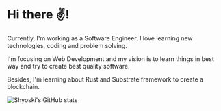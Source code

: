 # Hi there :v:!
Currently, I'm working as a Software Engineer. I love learning new technologies, coding and problem solving.

I'm focusing on Web Development and my vision is to learn things in best way and try to create best quality software.

Besides, I'm learning about Rust and Substrate framework to create a blockchain.

![Shyoski's GitHub stats](https://github-readme-stats.vercel.app/api?username=T-0914&show_icons=true&theme=radical)
